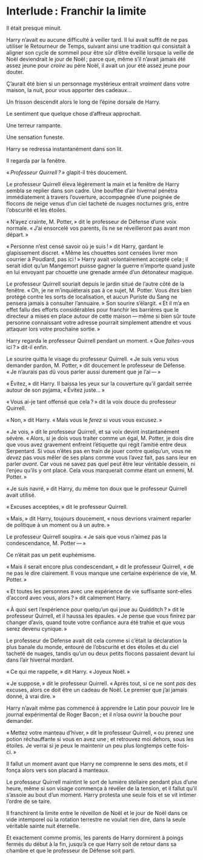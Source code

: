 # Interlude : Franchir la limite

Il était presque minuit.

Harry n’avait eu aucune difficulté à veiller tard. Il lui avait suffit
de ne pas utiliser le Retourneur de Temps, suivant ainsi une tradition
qui consistait à aligner son cycle de sommeil pour être sûr d’être
éveillé lorsque la veille de Noël deviendrait le jour de Noël ; parce
que, même s’il n’avait jamais été assez jeune pour *croire* au père
Noël, il avait un jour été assez jeune pour douter.

Ç’aurait été bien si un personnage mystérieux entrait *vraiment* dans
votre maison, la nuit, pour vous apporter des cadeaux…

Un frisson descendit alors le long de l’épine dorsale de Harry.

Le sentiment que quelque chose d’affreux approchait.

Une terreur rampante.

Une sensation funeste.

Harry se redressa instantanément dans son lit.

Il regarda par la fenêtre.

« *Professeur Quirrell ? »* glapit-il très doucement.

Le professeur Quirrell éleva légèrement la main et la fenêtre de Harry
sembla se replier dans son cadre. Une bouffée d’air hivernal pénétra
immédiatement à travers l’ouverture, accompagnée d’une poignée de
flocons de neige venus d’un ciel tacheté de nuages nocturnes gris, entre
l’obscurité et les étoiles.

« N’ayez crainte, M. Potter, » dit le professeur de Défense d’une voix
normale. « J’ai ensorcelé vos parents, ils ne se réveilleront pas avant
mon départ. »

« Personne n’est censé savoir où je suis ! » dit Harry, gardant le
glapissement discret. « Même les chouettes sont censées livrer mon
courrier à Poudlard, pas ici ! » Harry avait volontairement accepté
cela ; il serait idiot qu’un Mangemort puisse gagner la guerre n’importe
quand juste en lui envoyant par chouette une grenade armée d’un
détonateur magique.

Le professeur Quirrell souriait depuis le jardin situé de l’autre côté
de la fenêtre. « Oh, je ne m’inquiéterais pas à ce sujet, M. Potter. Vous
*êtes* bien protégé contre les sorts de localisation, et aucun Puriste
du Sang ne pensera jamais à consulter l’annuaire. » Son sourire
s’élargit. « Et il m’a en effet fallu des efforts considérables pour
franchir les barrières que le directeur a mises en place autour de cette
maison — même si bien sûr toute personne connaissant votre adresse
pourrait simplement attendre et vous attaquer lors votre prochaine
sortie. »

Harry regarda le professeur Quirrell pendant un moment. « Que
*faites*-vous ici ? » dit-il enfin.

Le sourire quitta le visage du professeur Quirrell. « Je suis venu vous
demander pardon, M. Potter, » dit doucement le professeur de Défense. « Je
n’aurais pas dû vous parler aussi durement que je l’ai — »

« Évitez, » dit Harry. Il baissa les yeux sur la couverture qu’il gardait
serrée autour de son pyjama, « Évitez juste… »

« Vous ai-je tant offensé que cela ? » dit la voix douce du professeur
Quirrell.

« Non, » dit Harry. « Mais vous le *ferez* si vous vous excusez. »

« Je vois, » dit le professeur Quirrell, et sa voix devint instantanément
sévère. « Alors, si je dois vous traiter comme un égal, M. Potter, je
dois dire que vous avez gravement enfreint l’étiquette qui régit
l’amitié entre deux Serpentard. Si vous n’êtes pas en train de jouer
contre quelqu’un, vous ne *devez* pas vous mêler de ses plans comme vous
l’avez fait, pas sans leur en parler *avant*. Car vous ne savez pas quel
peut être leur véritable dessein, ni l’enjeu qu’ils y ont placé. Cela
vous marquerait comme étant un ennemi, M. Potter. »

« Je suis navré, » dit Harry, du même ton doux que le professeur Quirrell
avait utilisé.

« Excuses acceptées, » dit le professeur Quirrell.

« Mais, » dit Harry, toujours doucement, « nous devrions vraiment reparler
de politique à un moment ou à un autre. »

Le professeur Quirrell soupira. « Je sais que vous n’aimez pas la
condescendance, M. Potter — »

Ce n’était pas un petit euphémisme.

« Mais il serait encore plus condescendant, » dit le professeur Quirrell,
« de ne pas le dire clairement. Il vous manque une certaine expérience de
vie, M. Potter. »

« Et toutes les personnes avec une expérience de vie suffisante
sont-elles d’accord avec vous, alors ? » dit calmement Harry.

« À quoi sert l’expérience pour quelqu’un qui joue au Quidditch ? » dit le
professeur Quirrell, et il haussa les épaules. « Je pense que vous
finirez par changer d’avis, quand toute votre confiance aura été trahie
et que vous serez devenu cynique. »

Le professeur de Défense avait dit cela comme si c’était la déclaration
la plus banale du monde, entouré de l’obscurité et des étoiles et du
ciel tacheté de nuages, tandis qu’un ou deux petits flocons passaient
devant lui dans l’air hivernal mordant.

« Ce qui me rappelle, » dit Harry. « Joyeux Noël. »

« Je suppose, » dit le professeur Quirrell. « Après tout, si ce ne sont
*pas* des excuses, alors ce doit être un cadeau de Noël. Le premier que
j’ai jamais donné, à vrai dire. »

Harry n’avait même pas commencé à apprendre le Latin pour pouvoir lire
le journal expérimental de Roger Bacon ; et il n’osa ouvrir la bouche
pour demander.

« Mettez votre manteau d’hiver, » dit le professeur Quirrell, « ou prenez
une potion réchauffante si vous en avez une ; et retrouvez moi dehors,
sous les étoiles. Je verrai si je peux le maintenir un peu plus
longtemps cette fois-ci. »

Il fallut un moment avant que Harry ne comprenne le sens des mots, et il
fonça alors vers son placard à manteaux.

Le professeur Quirrell maintint le sort de lumière stellaire pendant
plus d’une heure, même si son visage commença à révéler de la tension,
et il fallut qu’il s’assoie au bout d’un moment. Harry protesta une
seule fois et se vit intimer l’ordre de se taire.

Il franchirent la limite entre le réveillon de Noël et le jour de Noël
dans ce vide intemporel où la rotation terrestre ne voulait rien dire,
dans la seule véritable sainte nuit éternelle.

Et exactement comme promis, les parents de Harry dormirent à poings
fermés du début à la fin, jusqu’à ce que Harry soit de retour dans sa
chambre et que le professeur de Défense soit parti.
